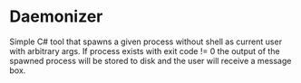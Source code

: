 Daemonizer
===============

Simple C# tool that spawns a given process without shell as current user with arbitrary args.
If process exists with exit code != 0 the output of the spawned process will be stored to disk
and the user will receive a message box.
